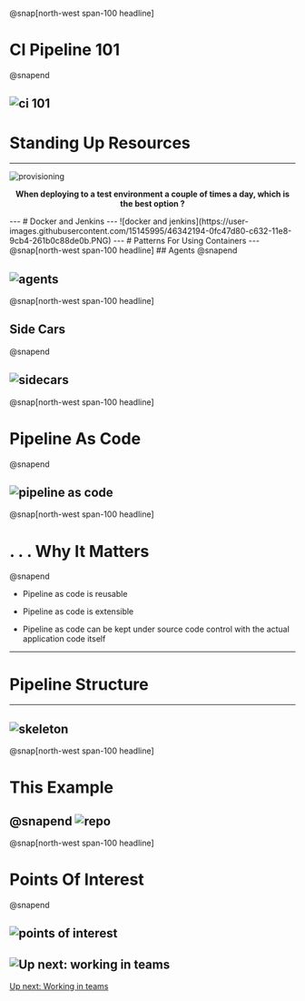 @snap[north-west span-100 headline]
# CI Pipeline 101
@snapend

![ci 101](https://user-images.githubusercontent.com/15145995/54473537-f6bf1b80-47d0-11e9-9469-7e64a01ccbd6.png)
---
# Standing Up Resources
---
![provisioning](https://user-images.githubusercontent.com/15145995/46339832-b22d3280-c62b-11e8-86a2-d87ea3a6af3e.PNG)

<p align="center">
  <b>When deploying to a test environment a couple of times a day, which is the best option ?</b><br>
</p>
---
# Docker and Jenkins
---
![docker and jenkins](https://user-images.githubusercontent.com/15145995/46342194-0fc47d80-c632-11e8-9cb4-261b0c88de0b.PNG)
---
# Patterns For Using Containers
---
@snap[north-west span-100 headline]
## Agents
@snapend

![agents](https://user-images.githubusercontent.com/15145995/46341044-1e5d6580-c62f-11e8-801c-6a82a2e9c4ac.PNG)
---
@snap[north-west span-100 headline]
## Side Cars
@snapend

![sidecars](https://user-images.githubusercontent.com/15145995/46341216-7f853900-c62f-11e8-96b9-703a0db1efb6.PNG)
---
@snap[north-west span-100 headline]
# Pipeline As Code
@snapend

![pipeline as code](https://user-images.githubusercontent.com/15145995/46341431-f6bacd00-c62f-11e8-945f-4a45f269e785.PNG)
---
@snap[north-west span-100 headline]
# . . . Why It Matters
@snapend
* Pipeline as code is reusable

* Pipeline as code is extensible

* Pipeline as code can be kept under source code control with the actual application code itself
---
# Pipeline Structure
---
![skeleton](https://user-images.githubusercontent.com/15145995/46523502-cbc5b880-c87d-11e8-9884-992715a4308b.PNG)
---
@snap[north-west span-100 headline]
# This Example 
@snapend
![repo](https://user-images.githubusercontent.com/15145995/46341664-b3149300-c630-11e8-925e-e52e36511542.PNG)
---
@snap[north-west span-100 headline]
# Points Of Interest
@snapend

![points of interest](https://user-images.githubusercontent.com/15145995/46342042-b2303100-c631-11e8-97e2-0561f6f08daf.PNG)
---
![Up next: working in teams](https://gitpitch.com/PureStorage-OpenConnect/Jenkins-Docker-Multi-Branch-Ci-Pipeline)
---
[Up next: Working in teams](https://github.com/PureStorage-OpenConnect/Jenkins-Docker-Multi-Branch-Ci-Pipeline)
